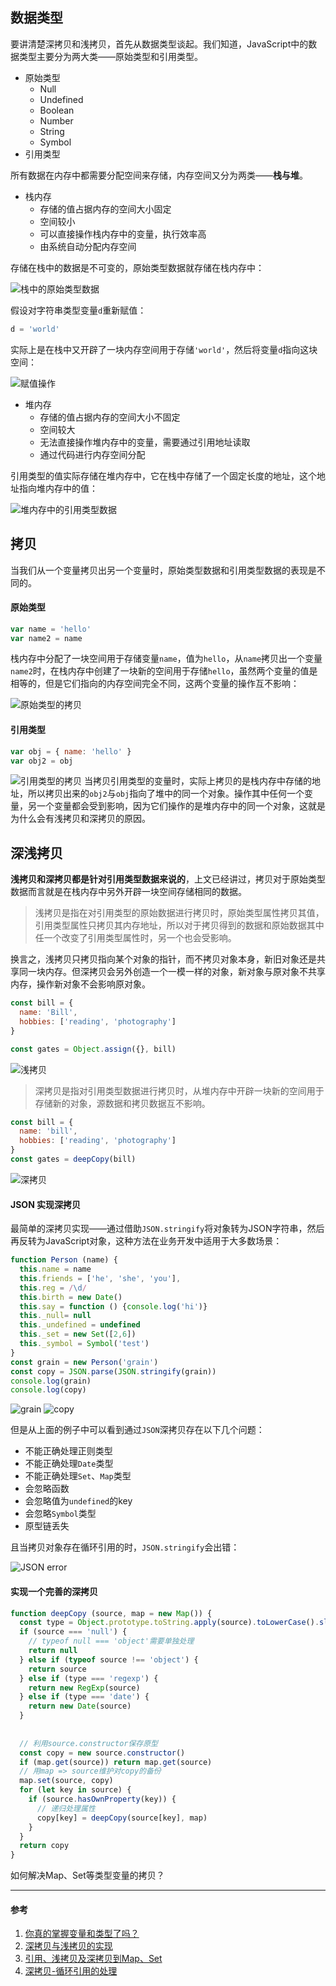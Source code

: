 ## 数据类型
要讲清楚深拷贝和浅拷贝，首先从数据类型谈起。我们知道，JavaScript中的数据类型主要分为两大类——原始类型和引用类型。

- 原始类型
  - Null
  - Undefined
  - Boolean
  - Number
  - String
  - Symbol
- 引用类型

所有数据在内存中都需要分配空间来存储，内存空间又分为两类——**栈与堆**。

- 栈内存
  - 存储的值占据内存的空间大小固定
  - 空间较小
  - 可以直接操作栈内存中的变量，执行效率高
  - 由系统自动分配内存空间

存储在栈中的数据是不可变的，原始类型数据就存储在栈内存中：

![栈中的原始类型数据](https://pic.downk.cc/item/5e5d370098271cb2b8e55aeb.jpg)

假设对字符串类型变量`d`重新赋值：
```js
d = 'world'
```
实际上是在栈中又开辟了一块内存空间用于存储`'world'`，然后将变量`d`指向这块空间：

![赋值操作](https://pic.downk.cc/item/5e5d39df98271cb2b8e6e6d2.jpg)

- 堆内存
  - 存储的值占据内存的空间大小不固定
  - 空间较大
  - 无法直接操作堆内存中的变量，需要通过引用地址读取
  - 通过代码进行内存空间分配

引用类型的值实际存储在堆内存中，它在栈中存储了一个固定长度的地址，这个地址指向堆内存中的值：

![堆内存中的引用类型数据](https://pic.downk.cc/item/5e5d3d9898271cb2b8e8c0c9.jpg)

## 拷贝
当我们从一个变量拷贝出另一个变量时，原始类型数据和引用类型数据的表现是不同的。

#### 原始类型
```js
var name = 'hello'
var name2 = name
```

栈内存中分配了一块空间用于存储变量`name`，值为`hello`，从`name`拷贝出一个变量`name2`时，在栈内存中创建了一块新的空间用于存储`hello`，虽然两个变量的值是相等的，但是它们指向的内存空间完全不同，这两个变量的操作互不影响：

![原始类型的拷贝](https://pic.downk.cc/item/5e5d439498271cb2b8ebd601.jpg)

#### 引用类型
```js
var obj = { name: 'hello' }
var obj2 = obj
```

![引用类型的拷贝](https://pic.downk.cc/item/5e5d4c4598271cb2b8ef4d39.jpg)
当拷贝引用类型的变量时，实际上拷贝的是栈内存中存储的地址，所以拷贝出来的`obj2`与`obj`指向了堆中的同一个对象。操作其中任何一个变量，另一个变量都会受到影响，因为它们操作的是堆内存中的同一个对象，这就是为什么会有浅拷贝和深拷贝的原因。

## 深浅拷贝
**浅拷贝和深拷贝都是针对引用类型数据来说的**，上文已经讲过，拷贝对于原始类型数据而言就是在栈内存中另外开辟一块空间存储相同的数据。

> 浅拷贝是指在对引用类型的原始数据进行拷贝时，原始类型属性拷贝其值，引用类型属性只拷贝其内存地址，所以对于拷贝得到的数据和原始数据其中任一个改变了引用类型属性时，另一个也会受影响。

换言之，浅拷贝只拷贝指向某个对象的指针，而不拷贝对象本身，新旧对象还是共享同一块内存。但深拷贝会另外创造一个一模一样的对象，新对象与原对象不共享内存，操作新对象不会影响原对象。


```js
const bill = {
  name: 'Bill',
  hobbies: ['reading', 'photography']
}

const gates = Object.assign({}, bill)
```
![浅拷贝](https://pic.downk.cc/item/5e5e84be98271cb2b8803497.jpg)

> 深拷贝是指对引用类型数据进行拷贝时，从堆内存中开辟一块新的空间用于存储新的对象，源数据和拷贝数据互不影响。

```js
const bill = {
  name: 'bill',
  hobbies: ['reading', 'photography']
}
const gates = deepCopy(bill)
```

![深拷贝](https://pic.downk.cc/item/5e5e88ff98271cb2b8873ae9.jpg)

#### JSON 实现深拷贝
最简单的深拷贝实现——通过借助`JSON.stringify`将对象转为JSON字符串，然后再反转为JavaScript对象，这种方法在业务开发中适用于大多数场景：
```js
function Person (name) {
  this.name = name
  this.friends = ['he', 'she', 'you'],
  this.reg = /\d/
  this.birth = new Date()
  this.say = function () {console.log('hi')}
  this._null= null
  this._undefined = undefined
  this._set = new Set([2,6])
  this._symbol = Symbol('test')
}
const grain = new Person('grain')
const copy = JSON.parse(JSON.stringify(grain))
console.log(grain)
console.log(copy)
```

![grain](https://pic.downk.cc/item/5e5e752d98271cb2b869521c.jpg)
![copy](https://pic.downk.cc/item/5e5e755e98271cb2b869c702.jpg)

但是从上面的例子中可以看到通过`JSON`深拷贝存在以下几个问题：

- 不能正确处理正则类型
- 不能正确处理`Date`类型
- 不能正确处理`Set`、`Map`类型
- 会忽略函数
- 会忽略值为`undefined`的key
- 会忽略`Symbol`类型
- 原型链丢失

且当拷贝对象存在循环引用的时，`JSON.stringify`会出错：

![JSON error](https://pic.downk.cc/item/5e5e765e98271cb2b86b5b01.jpg)

#### 实现一个完善的深拷贝
```js
function deepCopy (source, map = new Map()) {
  const type = Object.prototype.toString.apply(source).toLowerCase().slice(8, -1)
  if (source === 'null') {
    // typeof null === 'object'需要单独处理
    return null
  } else if (typeof source !== 'object') {
    return source
  } else if (type === 'regexp') {
    return new RegExp(source)
  } else if (type === 'date') {
    return new Date(source)
  }
  
 
  // 利用source.constructor保存原型
  const copy = new source.constructor()
  if (map.get(source)) return map.get(source)
  // 用map => source维护对copy的备份
  map.set(source, copy)
  for (let key in source) {
    if (source.hasOwnProperty(key)) {
      // 递归处理属性
      copy[key] = deepCopy(source[key], map)
    }
  }
  return copy
}
```

如何解决Map、Set等类型变量的拷贝？

___
#### 参考
1. [你真的掌握变量和类型了吗？](https://juejin.im/post/5cec1bcff265da1b8f1aa08f#heading-6)
2. [深拷贝与浅拷贝的实现](http://www.alloyteam.com/2017/08/12978/)
3. [引用、浅拷贝及深拷贝到Map、Set](https://juejin.im/post/5d843abe6fb9a06af510050c)
4. [深拷贝-循环引用的处理](https://juejin.im/post/5dd0caea6fb9a01fe736b186)